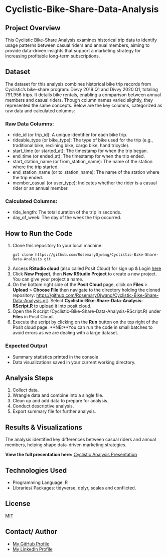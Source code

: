 # Cyclistic-Bike-Share-Data-Analysis
## Project Overview
This Cyclistic Bike-Share Analysis examines historical trip data to identify usage patterns between casual riders and annual members, aiming to provide data-driven insights that support a marketing strategy for increasing profitable long-term subscriptions.

## Dataset
The dataset for this analysis combines historical bike trip records from Cyclistic’s bike-share program: Divvy 2019 Q1 and Divvy 2020 Q1, totaling 791,956 trips. It details bike rentals, enabling a comparison between annual members and casual riders. Though column names varied slightly, they represented the same concepts. Below are the key columns, categorized as raw data and calculated columns:

### Raw Data Columns:
- ride_id (or trip_id): A unique identifier for each bike trip.
- rideable_type (or bike_type): The type of bike used for the trip (e.g., traditional bike, reclining bike, cargo bike, hand tricycle).
- start_time (or started_at): The timestamp for when the trip began.
- end_time (or ended_at): The timestamp for when the trip ended.
- start_station_name (or from_station_name): The name of the station where the trip started.
- end_station_name (or to_station_name): The name of the station where the trip ended.
- member_casual (or user_type): Indicates whether the rider is a casual rider or an annual member.

### Calculated Columns:
- ride_length: The total duration of the trip in seconds.
- day_of_week: The day of the week the trip occurred.

## How to Run the Code
1. Clone this repository to your local machine:  
   ```
   git clone https://github.com/RosemaryOjwang/Cyclistic-Bike-Share-Data-Analysis.git
   ```
2. Access **RStudio cloud** (also called Posit Cloud) for sign up & Login [here](https://login.posit.cloud/register?product=cloud&redirect=%2Foauth%2Fauthorize%3Fredirect_uri%3Dhttps%253A%252F%252Fposit.cloud%252Flogin%26client_id%3Dposit-cloud%26response_type%3Dcode%26show_auth%3D0)  
3. Click **New Project**, then **New RStudio Project** to create a new project. You can give your project a name.
4. On the bottom right side of the **Posit Cloud** page, click on **Files** > **Upload** > **Choose File** then navigate to the directory holding the cloned repository: https://github.com/RosemaryOjwang/Cyclistic-Bike-Share-Data-Analysis.git. Select **Cyclistic-Bike-Share-Data-Analysis-RScript.R** to upload it into posit cloud.
5. Open the R script (Cyclistic-Bike-Share-Data-Analysis-RScript.R) under **Files** in Posit Cloud.
6. Execute the script by clicking on the **Run** button on the top right of the Posit cloud page.
   **NB:**You can run the code in small batches to avoid errors as we are dealing with a large dataset.
### Expected Output
- Summary statistics printed in the console
- Data visualizations saved in your current working directory.

## Analysis Steps
1. Collect data.
2. Wrangle data and combine into a single file.
3. Clean up and add data to prepare for analysis.
4. Conduct descriptive analysis.
5. Export summary file for further analysis.

## Results & Visualizations
The analysis identified key differences between casual riders and annual members, helping shape data-driven marketing strategies.  

**View the full presentation here:** [Cyclistic Analysis Presentation](https://docs.google.com/presentation/d/1w4xdPxZvyavPg2ct1LWB8wuOGEEZJnSyNn3NWAEboTc/edit?usp=sharing)  

## Technologies Used
- Programming Language: R
- Libraries/ Packages: tidyverse, dplyr, scales and conflicted.

## License
[MIT](https://opensource.org/license/mit)

## Contact/ Author
- [My GitHub Profile](https://github.com/settings/profile)
- [My LinkedIn Profile](www.linkedin.com/in/rosemary-ojwang-989b76259)

